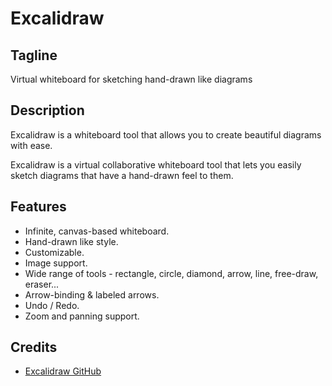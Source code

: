 # Excalidraw

## Tagline

Virtual whiteboard for sketching hand-drawn like diagrams

## Description

Excalidraw is a whiteboard tool that allows you to create beautiful diagrams with ease.

Excalidraw is a virtual collaborative whiteboard tool that lets you easily sketch diagrams that have a hand-drawn feel to them.

## Features

- Infinite, canvas-based whiteboard.
- Hand-drawn like style.
- Customizable.
- Image support.
- Wide range of tools - rectangle, circle, diamond, arrow, line, free-draw, eraser...
- Arrow-binding & labeled arrows.
- Undo / Redo.
- Zoom and panning support.

## Credits

- [Excalidraw GitHub](https://github.com/excalidraw/excalidraw)
